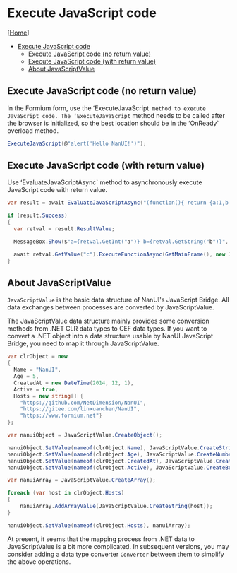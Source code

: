 # Execute JavaScript code

[[Home](README.md)]

- [Execute JavaScript code](#execute-javascript-code)
  - [Execute JavaScript code (no return value)](#execute-javascript-code-no-return-value)
  - [Execute JavaScript code (with return value)](#execute-javascript-code-with-return-value)
  - [About JavaScriptValue](#about-javascriptvalue)

## Execute JavaScript code (no return value)

In the Formium form, use the ʻExecuteJavaScript` method to execute JavaScript code. The ʻExecuteJavaScript` method needs to be called after the browser is initialized, so the best location should be in the ʻOnReady` overload method.

```C#
ExecuteJavaScript(@"alert('Hello NanUI!')");
```

## Execute JavaScript code (with return value)

Use ʻEvaluateJavaScriptAsync` method to asynchronously execute JavaScript code with return value.

```C#
var result = await EvaluateJavaScriptAsync("(function(){ return {a:1,b:\"hello\",c:(s)=>alert(s)}; })()");

if (result.Success)
{
  var retval = result.ResultValue;

  MessageBox.Show($"a={retval.GetInt("a")} b={retval.GetString("b")}", "Value from JavaScript");

  await retval.GetValue("c").ExecuteFunctionAsync(GetMainFrame(), new JavaScriptValue[] {JavaScriptValue.CreateString("Hello from C#") });
}
```

## About JavaScriptValue

`JavaScriptValue` is the basic data structure of NanUI's JavaScript Bridge. All data exchanges between processes are converted by JavaScriptValue.

The JavaScriptValue data structure mainly provides some conversion methods from .NET CLR data types to CEF data types. If you want to convert a .NET object into a data structure usable by NanUI JavaScript Bridge, you need to map it through JavaScriptValue.

```C#
var clrObject = new
{
  Name = "NanUI",
  Age = 5,
  CreatedAt = new DateTime(2014, 12, 1),
  Active = true,
  Hosts = new string[] {
    "https://github.com/NetDimension/NanUI",
    "https://gitee.com/linxuanchen/NanUI",
    "https://www.formium.net"}
};

var nanuiObject = JavaScriptValue.CreateObject();

nanuiObject.SetValue(nameof(clrObject.Name), JavaScriptValue.CreateString(clrObject.Name));
nanuiObject.SetValue(nameof(clrObject.Age), JavaScriptValue.CreateNumber(clrObject.Age));
nanuiObject.SetValue(nameof(clrObject.CreatedAt), JavaScriptValue.CreateDateTime(clrObject.CreatedAt));
nanuiObject.SetValue(nameof(clrObject.Active), JavaScriptValue.CreateBool(clrObject.Active));

var nanuiArray = JavaScriptValue.CreateArray();

foreach (var host in clrObject.Hosts)
{
    nanuiArray.AddArrayValue(JavaScriptValue.CreateString(host));
}

nanuiObject.SetValue(nameof(clrObject.Hosts), nanuiArray);
```

At present, it seems that the mapping process from .NET data to JavaScriptValue is a bit more complicated. In subsequent versions, you may consider adding a data type converter `Converter` between them to simplify the above operations.
